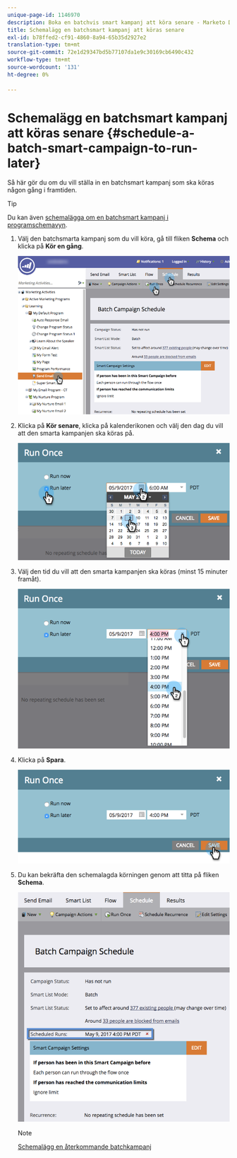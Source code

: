 ```yaml
---
unique-page-id: 1146970
description: Boka en batchvis smart kampanj att köra senare - Marketo Docs - produktdokumentation
title: Schemalägg en batchsmart kampanj att köras senare
exl-id: b78ffed2-cf91-4860-8a94-65b35d2927e2
translation-type: tm+mt
source-git-commit: 72e1d29347bd5b77107da1e9c30169cb6490c432
workflow-type: tm+mt
source-wordcount: '131'
ht-degree: 0%

---
```


# Schemalägg en batchsmart kampanj att köras senare {#schedule-a-batch-smart-campaign-to-run-later}

Så här gör du om du vill ställa in en batchsmart kampanj som ska köras någon gång i framtiden.

>[!TIP]
>
>Du kan även [schemalägga om en batchsmart kampanj i programschemavyn](/help/marketo/product-docs/core-marketo-concepts/programs/program-schedule-view/reschedule-a-batch-smart-campaign-in-the-program-schedule-view.md).

1. Välj den batchsmarta kampanj som du vill köra, gå till fliken **Schema** och klicka på **Kör en gång**.

   ![](assets/scheduledruns2.png)

1. Klicka på **Kör senare**, klicka på kalenderikonen och välj den dag du vill att den smarta kampanjen ska köras på.

   ![](assets/runonce.png)

1. Välj den tid du vill att den smarta kampanjen ska köras (minst 15 minuter framåt).

   ![](assets/runoncetime.png)

1. Klicka på **Spara**.

   ![](assets/runoncetimesave.png)

1. Du kan bekräfta den schemalagda körningen genom att titta på fliken **Schema**.

   ![](assets/scheduledrunsbox.png)

   >[!NOTE]
   >
   >[Schemalägg en återkommande batchkampanj](/help/marketo/product-docs/core-marketo-concepts/smart-campaigns/using-smart-campaigns/schedule-a-recurring-batch-campaign.md)
